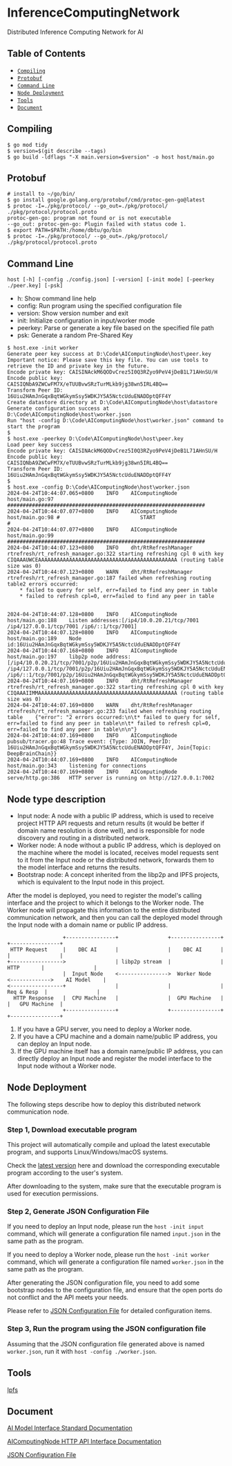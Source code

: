 # InferenceComputingNetwork

Distributed Inference Computing Network for AI

## Table of Contents

- [`Compiling`](#compiling)
- [`Protobuf`](#protobuf)
- [`Command Line`](#command-line)
- [`Node Deployment`](#node-deployment)
- [`Tools`](#tools)
- [`Document`](#document)

## Compiling

```shell
$ go mod tidy
$ version=$(git describe --tags)
$ go build -ldflags "-X main.version=$version" -o host host/main.go
```

## Protobuf

```shell
# install to ~/go/bin/
$ go install google.golang.org/protobuf/cmd/protoc-gen-go@latest
$ protoc -I=./pkg/protocol/ --go_out=./pkg/protocol/ ./pkg/protocol/protocol.proto
protoc-gen-go: program not found or is not executable
--go_out: protoc-gen-go: Plugin failed with status code 1.
$ export PATH=$PATH:/home/dbtu/go/bin
$ protoc -I=./pkg/protocol/ --go_out=./pkg/protocol/ ./pkg/protocol/protocol.proto
```

## Command Line

`host [-h] [-config ./config.json] [-version] [-init mode] [-peerkey ./peer.key] [-psk]`

- h: Show command line help
- config: Run program using the specified configuration file
- version: Show version number and exit
- init: Initialize configuration in input/worker mode
- peerkey: Parse or generate a key file based on the specified file path
- psk: Generate a random Pre-Shared Key

```shell
$ host.exe -init worker
Generate peer key success at D:\Code\AIComputingNode\host\peer.key
Important notice: Please save this key file. You can use tools to retrieve the ID and private key in the future.
Encode private key: CAISINAckM6QODvCrez5I0Q3RZyo9PeV4jDeB1L71AHnSU/H
Encode public key: CAISIQNbA9ZWCwFM7X/eTUUBvwSRzTurMLkb9jg38wn5IRL4BQ==
Transform Peer ID: 16Uiu2HAmJnGqxBqtWGkymSsy5WDKJY5A5NctcUduENADDptQFF4Y
Create datastore directory at D:\Code\AIComputingNode\host\datastore
Generate configuration success at D:\Code\AIComputingNode\host\worker.json
Run "host -config D:\Code\AIComputingNode\host\worker.json" command to start the program
$ 
$ host.exe -peerkey D:\Code\AIComputingNode\host\peer.key
Load peer key success
Encode private key: CAISINAckM6QODvCrez5I0Q3RZyo9PeV4jDeB1L71AHnSU/H
Encode public key: CAISIQNbA9ZWCwFM7X/eTUUBvwSRzTurMLkb9jg38wn5IRL4BQ==
Transform Peer ID: 16Uiu2HAmJnGqxBqtWGkymSsy5WDKJY5A5NctcUduENADDptQFF4Y
$ 
$ host.exe -config D:\Code\AIComputingNode\host\worker.json
2024-04-24T10:44:07.065+0800	INFO	AIComputingNode	host/main.go:97	################################################################
2024-04-24T10:44:07.077+0800	INFO	AIComputingNode	host/main.go:98	#                          START                               #
2024-04-24T10:44:07.077+0800	INFO	AIComputingNode	host/main.go:99	################################################################
2024-04-24T10:44:07.123+0800	INFO	dht/RtRefreshManager	rtrefresh/rt_refresh_manager.go:322	starting refreshing cpl 0 with key CIQAAAUWCEAAAAAAAAAAAAAAAAAAAAAAAAAAAAAAAAAAAAAAAAAAAAA (routing table size was 0)
2024-04-24T10:44:07.123+0800	WARN	dht/RtRefreshManager	rtrefresh/rt_refresh_manager.go:187	failed when refreshing routing table2 errors occurred:
	* failed to query for self, err=failed to find any peer in table
	* failed to refresh cpl=0, err=failed to find any peer in table


2024-04-24T10:44:07.128+0800	INFO	AIComputingNode	host/main.go:188	Listen addresses:[/ip4/10.0.20.21/tcp/7001 /ip4/127.0.0.1/tcp/7001 /ip6/::1/tcp/7001]
2024-04-24T10:44:07.128+0800	INFO	AIComputingNode	host/main.go:189	Node id:16Uiu2HAmJnGqxBqtWGkymSsy5WDKJY5A5NctcUduENADDptQFF4Y
2024-04-24T10:44:07.168+0800	INFO	AIComputingNode	host/main.go:197	libp2p node address:[/ip4/10.0.20.21/tcp/7001/p2p/16Uiu2HAmJnGqxBqtWGkymSsy5WDKJY5A5NctcUduENADDptQFF4Y /ip4/127.0.0.1/tcp/7001/p2p/16Uiu2HAmJnGqxBqtWGkymSsy5WDKJY5A5NctcUduENADDptQFF4Y /ip6/::1/tcp/7001/p2p/16Uiu2HAmJnGqxBqtWGkymSsy5WDKJY5A5NctcUduENADDptQFF4Y]
2024-04-24T10:44:07.169+0800	INFO	dht/RtRefreshManager	rtrefresh/rt_refresh_manager.go:322	starting refreshing cpl 0 with key CIQAAAIIMMAAAAAAAAAAAAAAAAAAAAAAAAAAAAAAAAAAAAAAAAAAAAA (routing table size was 0)
2024-04-24T10:44:07.169+0800	WARN	dht/RtRefreshManager	rtrefresh/rt_refresh_manager.go:233	failed when refreshing routing table	{"error": "2 errors occurred:\n\t* failed to query for self, err=failed to find any peer in table\n\t* failed to refresh cpl=0, err=failed to find any peer in table\n\n"}
2024-04-24T10:44:07.169+0800	INFO	AIComputingNode	pubsub/tracer.go:48	Trace event: {Type: JOIN, PeerID: 16Uiu2HAmJnGqxBqtWGkymSsy5WDKJY5A5NctcUduENADDptQFF4Y, Join{Topic: DeepBrainChain}}
2024-04-24T10:44:07.169+0800	INFO	AIComputingNode	host/main.go:343	listening for connections
2024-04-24T10:44:07.169+0800	INFO	AIComputingNode	serve/http.go:386	HTTP server is running on http://127.0.0.1:7002
```

## Node type description

- Input node: A node with a public IP address, which is used to receive project HTTP API requests and return results (it would be better if domain name resolution is done well), and is responsible for node discovery and routing in a distributed network.
- Worker node: A node without a public IP address, which is deployed on the machine where the model is located, receives model requests sent to it from the Input node or the distributed network, forwards them to the model interface and returns the results.
- Bootstrap node: A concept inherited from the libp2p and IPFS projects, which is equivalent to the Input node in this project.

After the model is deployed, you need to register the model's calling interface and the project to which it belongs to the Worker node. The Worker node will propagate this information to the entire distributed communication network, and then you can call the deployed model through the Input node with a domain name or public IP address.

```
                  +----------------+                +----------------+             +----------------+
 HTTP Request     |    DBC AI      |                |    DBC AI      |             |                |
+----------------->                | libp2p stream  |                |  HTTP       |                |
                  |  Input Node    <---------------->  Worker Node   <------------->    AI Model    |
<-----------------+                |                |                | Req & Resp  |                |
  HTTP Response   |  CPU Machine   |                |  GPU Machine   |             |   GPU Machine  |
                  +----------------+                +----------------+             +----------------+
```

1. If you have a GPU server, you need to deploy a Worker node.
2. If you have a CPU machine and a domain name/public IP address, you can deploy an Input node.
3. If the GPU machine itself has a domain name/public IP address, you can directly deploy an Input node and register the model interface to the Input node without a Worker node.

## Node Deployment

The following steps describe how to deploy this distributed network communication node.

### Step 1, Download executable program

This project will automatically compile and upload the latest executable program, and supports Linux/Windows/macOS systems.

Check the [latest version](https://github.com/DeepBrainChain/AIComputingNode/releases/latest) here and download the corresponding executable program according to the user's system.

After downloading to the system, make sure that the executable program is used for execution permissions.

### Step 2, Generate JSON Configuration File

If you need to deploy an Input node, please run the `host -init input` command, which will generate a configuration file named `input.json` in the same path as the program.

If you need to deploy a Worker node, please run the `host -init worker` command, which will generate a configuration file named `worker.json` in the same path as the program.

After generating the JSON configuration file, you need to add some bootstrap nodes to the configuration file, and ensure that the open ports do not conflict and the API meets your needs.

Please refer to [JSON Configuration File](./docs/configuration.md) for detailed configuration items.

### Step 3, Run the program using the JSON configuration file

Assuming that the JSON configuration file generated above is named `worker.json`, run it with `host -config ./worker.json`.

## Tools

[Ipfs](./tools/ipfs/README.md)

## Document

[AI Model Interface Standard Documentation](./docs/model_api.md)

[AIComputingNode HTTP API Interface Documentation](./docs/api.md)

[JSON Configuration File](./docs/configuration.md)
